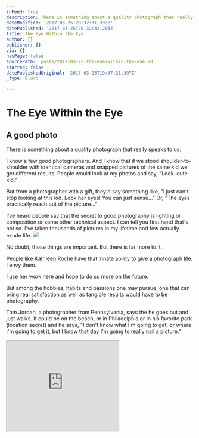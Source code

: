 ```yaml
---
inFeed: true
description: There is something about a quality photograph that really speaks to us.
dateModified: '2017-03-25T20:32:31.333Z'
datePublished: '2017-03-25T20:32:32.203Z'
title: The Eye Within the Eye
author: []
publisher: {}
via: {}
hasPage: false
sourcePath: _posts/2017-03-25-the-eye-within-the-eye.md
starred: false
datePublishedOriginal: '2017-03-25T19:47:21.397Z'
_type: Blurb

---
```

# The Eye Within the Eye

## A good photo

There is something about a quality photograph that really speaks to us.

I know a few good photographers. And I know that if we stood shoulder-to-shoulder with identical cameras and snapped pictures of the same kid we get different results. People would look at my photos and say, "Look. cute kid."

But from a photographer with a gift, they'd say something like, "I just can't stop looking at this kid. Look her eyes! You can just sense..." Or, "The eyes practically reach out of the picture..."

I've heard people say that the secret to good photography is lighting or composition or some other technical aspect. I can tell you first hand that's not so. I've taken thousands of pictures in my lifetime and few actually exude life.
![](https://the-grid-user-content.s3-us-west-2.amazonaws.com/3d5311a5-e169-4ae8-a651-8edf5f78e2fc.jpg)

No doubt, those things are important. But there is far more to it.

People like [Kathleen Roche][0] have that innate ability to give a photograph life. I envy them.

I use her work here and hope to do so more on the future.

But among the hobbies, habits and passions one may pursue, one that can bring real satisfaction as well as tangible results would have to be photography.

Tom Jordan, a photographer from Pennsylvania, says the he goes out and just walks. It could be on the beach, or in Philadelphia or in his favorite park (location secret) and he says, "I don't know what I'm going to get, or where I'm going to get it, but I know that day I'm going to really nail a picture."

<iframe src="https://the-grid.github.io/ed-userhtml/?g=eJxljtEKgjAYhV9l-AD7ly3NMAmELqNXWPPXjdJ_bEPp7ZtCF9HlgfN959wNRWKtx87GE6sVMx77c2ZidOEEsCwL719WPz3XNIJb2wFkUUl52BWXmxCwF1JWVZGXxxyyxmHnKdiRMJQ1qIZdN5rNVv3akzwZXW8HE1d31rTfuHF_V7RHFe2MqTvSFDj5AZIbp4ABHm_IuUj7Wm_0B8D6RvE" height="244" style=""></iframe>



[0]: http://kathleenroche.wixsite.com/photo